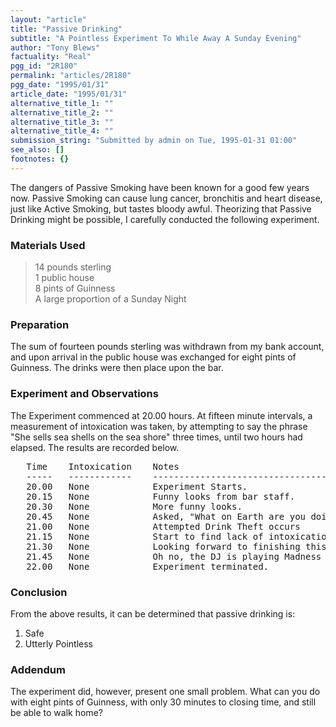 ```yaml
---
layout: "article"
title: "Passive Drinking"
subtitle: "A Pointless Experiment To While Away A Sunday Evening"
author: "Tony Blews"
factuality: "Real"
pgg_id: "2R180"
permalink: "articles/2R180"
pgg_date: "1995/01/31"
article_date: "1995/01/31"
alternative_title_1: ""
alternative_title_2: ""
alternative_title_3: ""
alternative_title_4: ""
submission_string: "Submitted by admin on Tue, 1995-01-31 01:00"
see_also: []
footnotes: {}
---
```

<div>
<p>The dangers of Passive Smoking have been known for a good few years now. Passive Smoking can cause lung cancer, bronchitis and heart disease, just like Active Smoking, but tastes bloody awful. Theorizing that Passive Drinking might be possible, I carefully conducted the following experiment.</p>
<h3>Materials Used</h3>
<blockquote>14 pounds sterling<br>
1 public house<br>
8 pints of Guinness<br>
A large proportion of a Sunday Night</blockquote>
<h3>Preparation</h3>
<p>The sum of fourteen pounds sterling was withdrawn from my bank account, and upon arrival in the public house was exchanged for eight pints of Guinness. The drinks were then place upon the bar.</p>
<h3>Experiment and Observations</h3>
<p>The Experiment commenced at 20.00 hours. At fifteen minute intervals, a measurement of intoxication was taken, by attempting to say the phrase "She sells sea shells on the sea shore" three times, until two hours had elapsed. The results are recorded below.</p>
<pre>
   Time    Intoxication    Notes
   -----   ------------    ---------------------------------------------
   20.00   None            Experiment Starts.
   20.15   None            Funny looks from bar staff.
   20.30   None            More funny looks.
   20.45   None            Asked, "What on Earth are you doing?"
   21.00   None            Attempted Drink Theft occurs
   21.15   None            Start to find lack of intoxication disturbing
   21.30   None            Looking forward to finishing this
   21.45   None            Oh no, the DJ is playing Madness
   22.00   None            Experiment terminated.
</pre>
<h3>Conclusion</h3>
<p>From the above results, it can be determined that passive drinking is:</p>
<ol>
<li value="1">Safe</li>
<li value="2">Utterly Pointless</li>
</ol>
<h3>Addendum</h3>
<p>The experiment did, however, present one small problem. What can you do with eight pints of Guinness, with only 30 minutes to closing time, and still be able to walk home? <!--Amazon_CLS_IM_END--></p>
</div>


